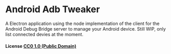 # Android Adb Tweaker

A Electron application using the node implementation of the client for the Android Debug Bridge server to manage your Android device.
Still WIP, only list connected devies at the moment.

#### License [CC0 1.0 (Public Domain)](LICENSE.md)
